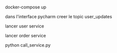 docker-compose up

dans l'interface pycharm creer le topic user_updates

lancer user service

lancer order service

python call_service.py